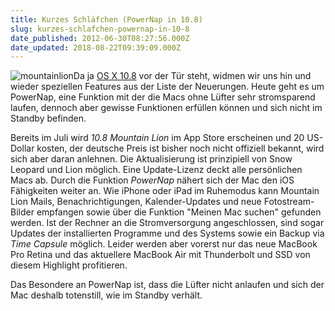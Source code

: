 ```yaml
---
title: Kurzes Schläfchen (PowerNap in 10.8)
slug: kurzes-schlafchen-powernap-in-10-8
date_published: 2012-06-30T08:27:56.000Z
date_updated: 2018-08-22T09:39:09.000Z
---
```


![mountainlion](//picdump.thafaker.de/2012/05/mountainlion-100x100.jpg)Da ja [OS X 10.8](__GHOST_URL__/etwas-uber-mountain-lion/) vor der Tür steht, widmen wir uns hin und wieder speziellen Features aus der Liste der Neuerungen. Heute geht es um PowerNap, eine Funktion mit der die Macs ohne Lüfter sehr stromsparend laufen, dennoch aber gewisse Funktionen erfüllen können und sich nicht im Standby befinden. 

Bereits im Juli wird *10.8 Mountain Lion* im App Store erscheinen und 20 US-Dollar kosten, der deutsche Preis ist bisher noch nicht offiziell bekannt, wird sich aber daran anlehnen. Die Aktualisierung ist prinzipiell von Snow Leopard und Lion möglich. Eine Update-Lizenz deckt alle persönlichen Macs ab. Durch die Funktion *PowerNap* nähert sich der Mac den iOS Fähigkeiten weiter an. Wie iPhone oder iPad im Ruhemodus kann Mountain Lion Mails, Benachrichtigungen, Kalender-Updates und neue Fotostream-Bilder empfangen sowie über die Funktion "Meinen Mac suchen" gefunden werden. Ist der Rechner an die Stromversorgung angeschlossen, sind sogar Updates der installierten Programme und des Systems sowie ein Backup via *Time Capsule* möglich. Leider werden aber vorerst nur das neue MacBook Pro Retina und das aktuellere MacBook Air mit Thunderbolt und SSD von diesem Highlight profitieren.

Das Besondere an PowerNap ist, dass die Lüfter nicht anlaufen und sich der Mac deshalb totenstill, wie im Standby verhält.
